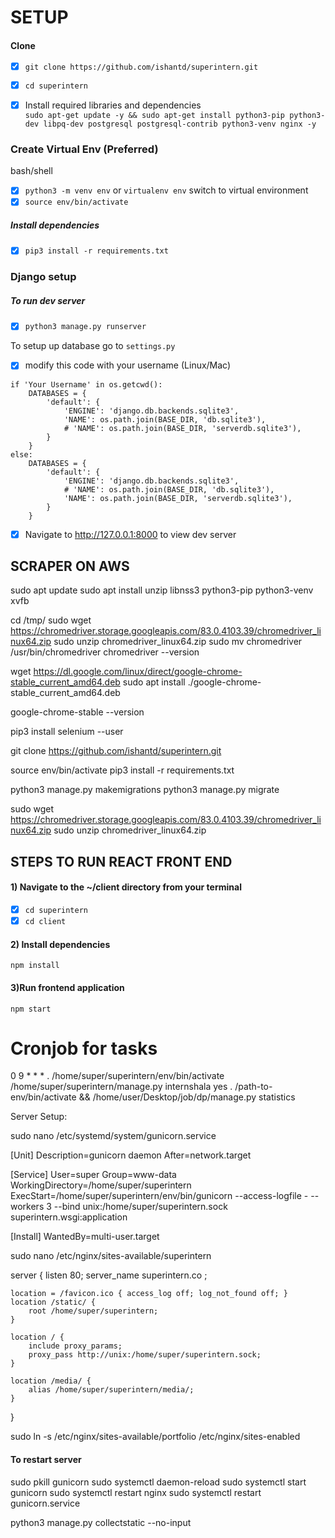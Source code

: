 # SETUP

#### Clone
- [x] `git clone https://github.com/ishantd/superintern.git`

- [x] `cd superintern`

- [x] Install required libraries and dependencies <br/>
        `sudo apt-get update -y && sudo apt-get install python3-pip python3-dev libpq-dev postgresql postgresql-contrib python3-venv nginx -y`

### Create Virtual Env (Preferred)
bash/shell
- [x] `python3 -m venv env` or `virtualenv env`
switch to virtual environment 
- [x] `source env/bin/activate`
##### Install dependencies 
- [x] `pip3 install -r requirements.txt`

### Django setup

##### To run dev server
- [x] `python3 manage.py runserver`

To setup up database go to `settings.py` 

- [x] modify this code with your username (Linux/Mac)

```
if 'Your Username' in os.getcwd():
    DATABASES = {
        'default': {
            'ENGINE': 'django.db.backends.sqlite3',
            'NAME': os.path.join(BASE_DIR, 'db.sqlite3'),
            # 'NAME': os.path.join(BASE_DIR, 'serverdb.sqlite3'),
        }
    }
else:
    DATABASES = {
        'default': {
            'ENGINE': 'django.db.backends.sqlite3',
            # 'NAME': os.path.join(BASE_DIR, 'db.sqlite3'),
            'NAME': os.path.join(BASE_DIR, 'serverdb.sqlite3'),
        }
    }
```

- [x] Navigate to http://127.0.0.1:8000 to view dev server



## SCRAPER ON AWS

sudo apt update
sudo apt install unzip libnss3 python3-pip python3-venv xvfb


cd /tmp/
sudo wget https://chromedriver.storage.googleapis.com/83.0.4103.39/chromedriver_linux64.zip
sudo unzip chromedriver_linux64.zip
sudo mv chromedriver /usr/bin/chromedriver
chromedriver --version

wget https://dl.google.com/linux/direct/google-chrome-stable_current_amd64.deb
sudo apt install ./google-chrome-stable_current_amd64.deb

google-chrome-stable --version

pip3 install selenium --user

git clone https://github.com/ishantd/superintern.git

source env/bin/activate
pip3 install -r requirements.txt

python3 manage.py makemigrations
python3 manage.py migrate

sudo wget https://chromedriver.storage.googleapis.com/83.0.4103.39/chromedriver_linux64.zip
sudo unzip chromedriver_linux64.zip


## STEPS TO RUN REACT FRONT END

#### 1) Navigate to the ~/client directory from your terminal
- [x] `cd superintern`
- [x] `cd client`

#### 2) Install dependencies 
`npm install`

#### 3)Run frontend application
`npm start`


# Cronjob for tasks


0    9    *    *    *   . /home/super/superintern/env/bin/activate /home/super/superintern/manage.py internshala yes
. /path-to-env/bin/activate && /home/user/Desktop/job/dp/manage.py statistics


Server Setup:


sudo nano /etc/systemd/system/gunicorn.service

[Unit]
Description=gunicorn daemon
After=network.target

[Service]
User=super
Group=www-data
WorkingDirectory=/home/super/superintern
ExecStart=/home/super/superintern/env/bin/gunicorn --access-logfile - --workers 3 --bind unix:/home/super/superintern.sock superintern.wsgi:application

[Install]
WantedBy=multi-user.target

sudo nano /etc/nginx/sites-available/superintern

server {
    listen 80;
    server_name superintern.co ;

    location = /favicon.ico { access_log off; log_not_found off; }
    location /static/ {
        root /home/super/superintern;
    }

    location / {
        include proxy_params;
        proxy_pass http://unix:/home/super/superintern.sock;
    }

    location /media/ {
        alias /home/super/superintern/media/;
    }
}

sudo ln -s /etc/nginx/sites-available/portfolio /etc/nginx/sites-enabled

#### To restart server
sudo pkill gunicorn
sudo systemctl daemon-reload
sudo systemctl start gunicorn
sudo systemctl restart nginx
sudo systemctl restart gunicorn.service




python3 manage.py collectstatic --no-input